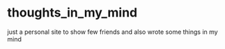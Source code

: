 # thoughts_in_my_mind
just a personal site to show few friends and also wrote some things in my mind

